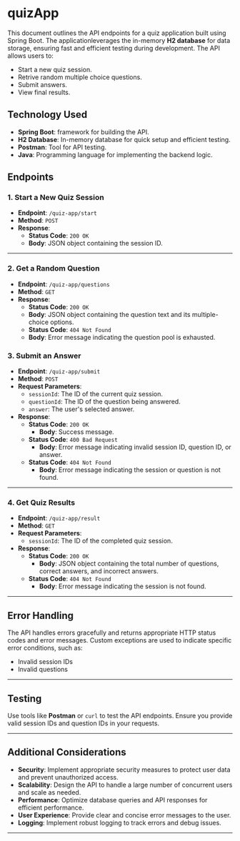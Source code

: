 # quizApp
This document outlines the API endpoints for a quiz application built using Spring Boot. The applicationleverages the in-memory **H2 database** for data storage, ensuring fast and efficient testing during development. The API allows users to:
-  Start a new quiz session.
-  Retrive random multiple choice questions.
-  Submit answers.
-  View final results.

## Technology Used
-  **Spring Boot**: framework for building the API.
-  **H2 Database**: In-memory database for quick setup and efficient testing.
-  **Postman**: Tool for API testing.
-  **Java**: Programming language for implementing the backend logic.

## Endpoints 
### 1.  Start a New Quiz Session
-  **Endpoint**: `/quiz-app/start`
-  **Method**: `POST`
-  **Response**:
   -  **Status Code**: `200 OK`
   -  **Body**: JSON object containing the session ID.

---
### 2. Get a Random Question
-  **Endpoint**: `/quiz-app/questions`
-  **Method**: `GET`
-  **Response**:
   -  **Status Code**: `200 OK`
   -  **Body**: JSON object containing the question text and its multiple-choice options.
   -  **Status Code**: `404 Not Found`
   -  **Body**: Error message indicating  the question pool is exhausted.

### 3. Submit an Answer

- **Endpoint**: `/quiz-app/submit`
- **Method**: `POST`
- **Request Parameters**:
  - `sessionId`: The ID of the current quiz session.
  - `questionId`: The ID of the question being answered.
  - `answer`: The user's selected answer.
- **Response**:
  - **Status Code**: `200 OK`
    - **Body**: Success message.
  - **Status Code**: `400 Bad Request`
    - **Body**: Error message indicating invalid session ID, question ID, or answer.
  - **Status Code**: `404 Not Found`
    - **Body**: Error message indicating the session or question is not found.

---

### 4. Get Quiz Results

- **Endpoint**: `/quiz-app/result`
- **Method**: `GET`
- **Request Parameters**:
  - `sessionId`: The ID of the completed quiz session.
- **Response**:
  - **Status Code**: `200 OK`
    - **Body**: JSON object containing the total number of questions, correct answers, and incorrect answers.
  - **Status Code**: `404 Not Found`
    - **Body**: Error message indicating the session is not found.

---

## Error Handling

The API handles errors gracefully and returns appropriate HTTP status codes and error messages. Custom exceptions are used to indicate specific error conditions, such as:

- Invalid session IDs
- Invalid questions

---

## Testing

Use tools like **Postman** or `curl` to test the API endpoints. Ensure you provide valid session IDs and question IDs in your requests.

---

## Additional Considerations

- **Security**: Implement appropriate security measures to protect user data and prevent unauthorized access.
- **Scalability**: Design the API to handle a large number of concurrent users and scale as needed.
- **Performance**: Optimize database queries and API responses for efficient performance.
- **User Experience**: Provide clear and concise error messages to the user.
- **Logging**: Implement robust logging to track errors and debug issues.

---
